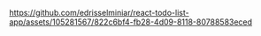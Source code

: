 https://github.com/edrisselminiar/react-todo-list-app/assets/105281567/822c6bf4-fb28-4d09-8118-80788583eced





 
 
